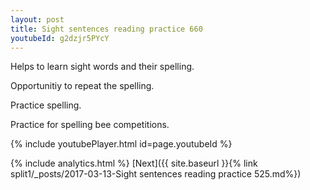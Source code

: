 ```yaml
---
layout: post
title: Sight sentences reading practice 660
youtubeId: g2dzjr5PYcY
---
```

 
 
Helps to learn sight words and their spelling.

Opportunitiy to repeat the spelling. 

Practice spelling. 
 
Practice for spelling bee competitions. 
 
{% include youtubePlayer.html id=page.youtubeId %}
 
 
{% include analytics.html %} 
[Next]({{ site.baseurl }}{% link  split1/_posts/2017-03-13-Sight sentences reading practice 525.md%})
 
